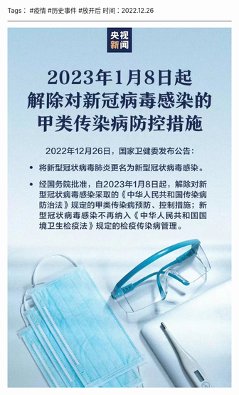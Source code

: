 Tags： #疫情 #历史事件 #放开后 
时间：2022.12.26
***
![](https://raw.githubusercontent.com/bluntvoice/mypic/main/mmexport1672068902022.jpg)